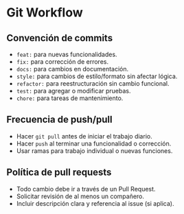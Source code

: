 # Git Workflow

## Convención de commits

- `feat:` para nuevas funcionalidades.
- `fix:` para corrección de errores.
- `docs:` para cambios en documentación.
- `style:` para cambios de estilo/formato sin afectar lógica.
- `refactor:` para reestructuración sin cambio funcional.
- `test:` para agregar o modificar pruebas.
- `chore:` para tareas de mantenimiento.

## Frecuencia de push/pull

- Hacer `git pull` antes de iniciar el trabajo diario.
- Hacer `push` al terminar una funcionalidad o corrección.
- Usar ramas para trabajo individual o nuevas funciones.

## Política de pull requests

- Todo cambio debe ir a través de un Pull Request.
- Solicitar revisión de al menos un compañero.
- Incluir descripción clara y referencia al issue (si aplica).